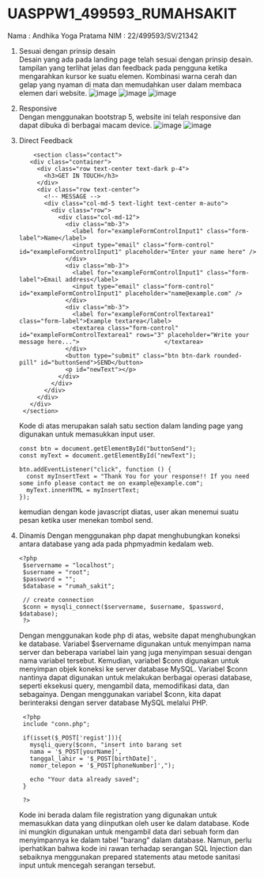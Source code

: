 # UASPPW1_499593_RUMAHSAKIT
Nama   : Andhika Yoga Pratama
NIM    : 22/499593/SV/21342

1. Sesuai dengan prinsip desain <br>
   Desain yang ada pada landing page telah sesuai dengan prinsip desain. tampilan yang terlihat jelas dan feedback pada pengguna ketika mengarahkan kursor ke suatu elemen. Kombinasi warna cerah dan gelap yang nyaman di mata dan memudahkan user dalam membaca elemen dari website.
   ![image](https://github.com/Ayaya62/UASPPW1_499593_RUMAHSAKIT/assets/109938799/526df230-42b5-4ab9-8162-faada110ab58)
![image](https://github.com/Ayaya62/UASPPW1_499593_RUMAHSAKIT/assets/109938799/098f69d2-f781-4c0e-9bda-da716c5865bb)
![image](https://github.com/Ayaya62/UASPPW1_499593_RUMAHSAKIT/assets/109938799/711d2466-7092-4f17-9f18-b893ca0aeedb)

2. Responsive <br>
   Dengan menggunakan bootstrap 5, website ini telah responsive dan dapat dibuka di berbagai macam device.
   ![image](https://github.com/Ayaya62/UASPPW1_499593_RUMAHSAKIT/assets/109938799/8af5b52b-9e5d-4f1f-96b2-cab34d531a13)
   ![image](https://github.com/Ayaya62/UASPPW1_499593_RUMAHSAKIT/assets/109938799/7941eef0-f8c4-4db2-a2c9-49bcf2a3d4c4)

3. Direct Feedback
   ```
       <section class="contact">
      <div class="container">
        <div class="row text-center text-dark p-4">
          <h3>GET IN TOUCH</h3>
        </div>
        <div class="row text-center">
          <!-- MESSAGE -->
          <div class="col-md-5 text-light text-center m-auto">
            <div class="row">
              <div class="col-md-12">
                <div class="mb-3">
                  <label for="exampleFormControlInput1" class="form-label">Name</label>
                  <input type="email" class="form-control" id="exampleFormControlInput1" placeholder="Enter your name here" />
                </div>
                <div class="mb-3">
                  <label for="exampleFormControlInput1" class="form-label">Email address</label>
                  <input type="email" class="form-control" id="exampleFormControlInput1" placeholder="name@example.com" />
                </div>
                <div class="mb-3">
                  <label for="exampleFormControlTextarea1" class="form-label">Example textarea</label>
                  <textarea class="form-control" id="exampleFormControlTextarea1" rows="3" placeholder="Write your message here...">                        </textarea>
                </div>
                <button type="submit" class="btn btn-dark rounded-pill" id="buttonSend">SEND</button>
                <p id="newText"></p>
              </div>
            </div>
          </div>
        </div>
      </div>
    </section>
   ```
   Kode di atas merupakan salah satu section dalam landing page yang digunakan untuk memasukkan input user.

   ```
   const btn = document.getElementById("buttonSend");
   const myText = document.getElementById("newText");

   btn.addEventListener("click", function () {
     const myInsertText = "Thank You for your response!! If you need some info please contact me on example@example.com";
     myText.innerHTML = myInsertText;
   });
   ```
   kemudian dengan kode javascript diatas, user akan menemui suatu pesan ketika user menekan tombol send.
4. Dinamis
   Dengan menggunakan php dapat menghubungkan koneksi antara database yang ada pada phpmyadmin kedalam web.
   ```
   <?php
    $servername = "localhost";
    $username = "root";
    $password = "";
    $database = "rumah_sakit";

    // create connection
    $conn = mysqli_connect($servername, $username, $password, $database);
    ?>
   ```
   Dengan menggunakan kode php di atas, website dapat menghubungkan ke database. Variabel $servername digunakan untuk menyimpan nama server dan beberapa variabel lain yang juga menyimpan sesuai dengan nama variabel tersebut. Kemudian, variabel $conn digunakan untuk menyimpan objek koneksi ke server database MySQL. Variabel $conn nantinya dapat digunakan untuk melakukan berbagai operasi database, seperti eksekusi query, mengambil data, memodifikasi data, dan sebagainya. Dengan menggunakan variabel $conn, kita dapat berinteraksi dengan server database MySQL melalui PHP.
   
   ```
    <?php
    include "conn.php";
    
    if(isset($_POST['regist'])){
      mysqli_query($conn, "insert into barang set
      nama = '$_POST[yourName]',
      tanggal_lahir = '$_POST[birthDate]',
      nomor_telepon = '$_POST[phoneNumber]',");

      echo "Your data already saved";
    }

    ?>
   ```
   Kode ini berada dalam file registration yang digunakan untuk memasukkan data yang diinputkan oleh user ke dalam database. Kode ini mungkin digunakan untuk mengambil data dari sebuah form dan menyimpannya ke dalam tabel "barang" dalam database. Namun, perlu iperhatikan bahwa kode ini rawan terhadap serangan SQL Injection dan sebaiknya menggunakan prepared statements atau metode sanitasi input untuk mencegah serangan tersebut.
